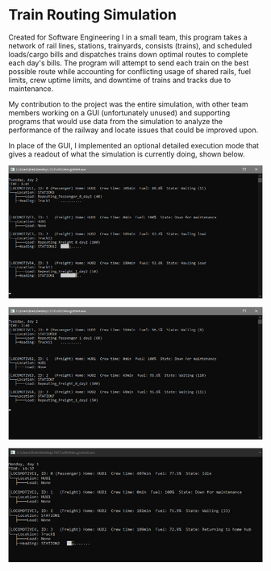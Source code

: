 # Train Routing Simulation
Created for Software Engineering I in a small team, this program takes a network of rail lines, stations, trainyards, consists (trains), and scheduled loads/cargo bills and dispatches trains down optimal routes to complete each day's bills. The program will attempt to send each train on the best possible route while accounting for conflicting usage of shared rails, fuel limits, crew uptime limits, and downtime of trains and tracks due to maintenance.

My contribution to the project was the entire simulation, with other team members working on a GUI (unfortunately unused) and supporting programs that would use data from the simulation to analyze the performance of the railway and locate issues that could be improved upon. 

In place of the GUI, I implemented an optional detailed execution mode that gives a readout of what the simulation is currently doing, shown below.

![Image of the train simlator running. It is 6:01 AM on the second day of the simulation. Train one is waiting in a station. Train two is down for maintenance. Trains three and four are hauling freight to different parts of the network](../_DemoImg/trainRouter/hauling.png)


![Image of the train simlator running. It is 3:49 AM on the second day of the simulation. Train one is transferring passengers at a station. Train two is down for maintenance. Trains three and four are both exchanging freight at station seven.](../_DemoImg/trainRouter/unloadingCargo.png)


![Image of the train simlator running. It is 7:37 PM on the first day of the simulation. Train one is parked in a trainyard. Train two is down for maintenance. Train three is unloading freight at Station one. Train four is navigating to a trainyard. Train one's crew is approaching the end of their shift at 407 minutes of uptime.](../_DemoImg/trainRouter/returningHome.png)

